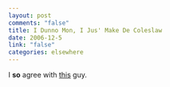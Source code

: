```yaml
--- 
layout: post
comments: "false"
title: I Dunno Mon, I Jus' Make De Coleslaw
date: 2006-12-5
link: "false"
categories: elsewhere
---
```

I <strong>so</strong> agree with <a href="http://codeprole.wordpress.com/2006/11/05/use-car-recruiting/" title="Used Car recruiting">this</a> guy.
